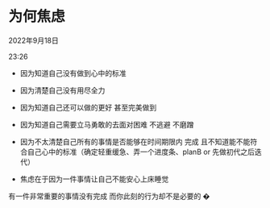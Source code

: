 # 为何焦虑


2022年9月18日

23:26

 

-   因为知道自己没有做到心中的标准

-   因为清楚自己没有用尽全力

-   因为知道自己还可以做的更好 甚至完美做到

-   因为知道自己需要立马勇敢的去面对困难 不逃避 不磨蹭

-   因为不太清楚自己所有的事情是否能够在时间期限内 完成 且不知道能不能符合自己心中的标准（确定轻重缓急、弄一个进度条、planB or 先做初代之后迭代）

-   焦虑在于因为一件事情让自己不能安心上床睡觉

 

有一件非常重要的事情没有完成 而你此刻的行为却不是必要的
�
